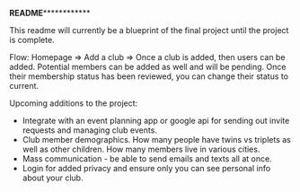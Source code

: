  ******************README******************************

 This readme will currently be a blueprint of the final project until the project is complete.


 Flow:
 Homepage => Add a club =>
 Once a club is added, then users can be added. Potential members can be added as well and will be pending.
 Once their membership status has been reviewed, you can change their status to current.

 Upcoming additions to the project:
  - Integrate with an event planning app or google api for sending out invite requests and managing club events.
  - Club member demographics. How many people have twins vs triplets as well as other children. How many members live in various cities.
  - Mass communication - be able to send emails and texts all at once.
  - Login for added privacy and ensure only you can see personal info about your club.
